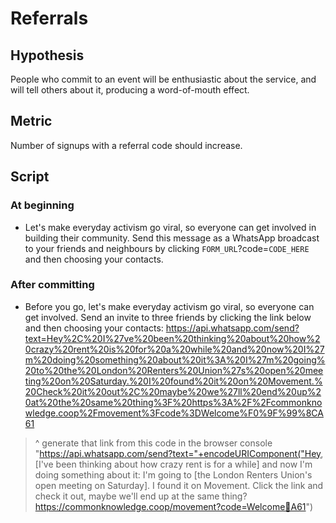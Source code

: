 # Referrals

## Hypothesis

People who commit to an event will be enthusiastic about the service, and will tell others about it, producing a word-of-mouth effect.

## Metric

Number of signups with a referral code should increase.

## Script

### At beginning

- Let's make everyday activism go viral, so everyone can get involved in building their community. Send this message as a WhatsApp broadcast to your friends and neighbours by clicking `FORM_URL`?code=`CODE_HERE` and then choosing your contacts.

### After committing
- Before you go, let's make everyday activism go viral, so everyone can get involved. Send an invite to three friends by clicking the link below and then choosing your contacts: https://api.whatsapp.com/send?text=Hey%2C%20I%27ve%20been%20thinking%20about%20how%20crazy%20rent%20is%20for%20a%20while%20and%20now%20I%27m%20doing%20something%20about%20it%3A%20I%27m%20going%20to%20the%20London%20Renters%20Union%27s%20open%20meeting%20on%20Saturday.%20I%20found%20it%20on%20Movement.%20Check%20it%20out%2C%20maybe%20we%27ll%20end%20up%20at%20the%20same%20thing%3F%20https%3A%2F%2Fcommonknowledge.coop%2Fmovement%3Fcode%3DWelcome%F0%9F%99%8CA61
> ^ generate that link from this code in the browser console
> "https://api.whatsapp.com/send?text="+encodeURIComponent("Hey, [I've been thinking about how crazy rent is for a while] and now I'm doing something about it: I'm going to [the London Renters Union's open meeting on Saturday]. I found it on Movement. Click the link and check it out, maybe we'll end up at the same thing? https://commonknowledge.coop/movement?code=Welcome🙌A61")
